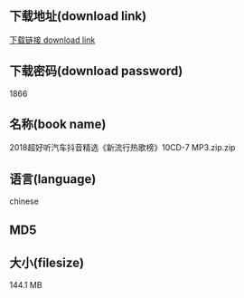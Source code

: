 ## 下载地址(download link)
[下载链接 download link](https://voluble-croquembouche-d321dc.netlify.app/?s=2018%E8%B6%85%E5%A5%BD%E5%90%AC%E6%B1%BD%E8%BD%A6%E6%8A%96%E9%9F%B3%E7%B2%BE%E9%80%89%E3%80%8A%E6%96%B0%E6%B5%81%E8%A1%8C%E7%83%AD%E6%AD%8C%E6%A6%9C%E3%80%8B10CD-7+MP3.zip)

## 下载密码(download password)
1866

## 名称(book name)
2018超好听汽车抖音精选《新流行热歌榜》10CD-7 MP3.zip.zip

## 语言(language)
chinese

## MD5


## 大小(filesize)
144.1 MB
